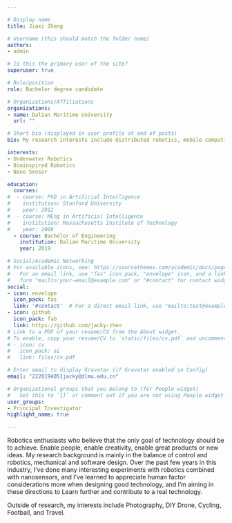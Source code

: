 ```yaml
---

# Display name
title: Jiaxi Zheng

# Username (this should match the folder name)
authors:
- admin

# Is this the primary user of the site?
superuser: true

# Role/position
role: Bachelor degree candidate

# Organizations/Affiliations
organizations:
- name: Dalian Maritime University
  url: ""

# Short bio (displayed in user profile at end of posts)
bio: My research interests include distributed robotics, mobile computing and programmable matter.

interests:
- Underwater Robotics
- Bioinspired Robotics
- Nano Sensor

education:
  courses:
#  - course: PhD in Artificial Intelligence
#    institution: Stanford University
#    year: 2012
#  - course: MEng in Artificial Intelligence
#    institution: Massachusetts Institute of Technology
#    year: 2009
  - course: Bachelor of Engineering
    institution: Dalian Maritime University
    year: 2019

# Social/Academic Networking
# For available icons, see: https://sourcethemes.com/academic/docs/page-builder/#icons
#   For an email link, use "fas" icon pack, "envelope" icon, and a link in the
#   form "mailto:your-email@example.com" or "#contact" for contact widget.
social:
- icon: envelope
  icon_pack: fas
  link: '#contact'  # For a direct email link, use "mailto:test@example.org".
- icon: github
  icon_pack: fab
  link: https://github.com/jacky-zhen
# Link to a PDF of your resume/CV from the About widget.
# To enable, copy your resume/CV to `static/files/cv.pdf` and uncomment the lines below.
# - icon: cv
#   icon_pack: ai
#   link: files/cv.pdf

# Enter email to display Gravatar (if Gravatar enabled in Config)
email: "2220194051jacky@dlmu.edu.cn"

# Organizational groups that you belong to (for People widget)
#   Set this to `[]` or comment out if you are not using People widget.
user_groups:
- Principal Investigator
highlight_name: true

---
```


Robotics enthusiasts who believe that the only goal of technology should be to achieve. Enable people, enable creativity, enable great products or new ideas. My research background is mainly in the balance of control and robotics, mechanical and software design. Over the past few years in this industry, I’ve  done many interesting experiments with robotics combined with nanosensors, and I’ve learned to appreciate human factor considerations more when designing good technology, and I’m aiming in these directions to Learn further and contribute to a real technology.

Outside of research, my interests include Photography, DIY Drone, Cycling, Football, and Travel.


